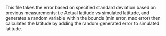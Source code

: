 This file takes the error based on specified standard deviation based on previous measurements: i.e Actual latitude vs simulated latitude, and generates a random variable within the bounds (min error, max error) then calculates the latitude by adding the random generated error to simulated latitude.

